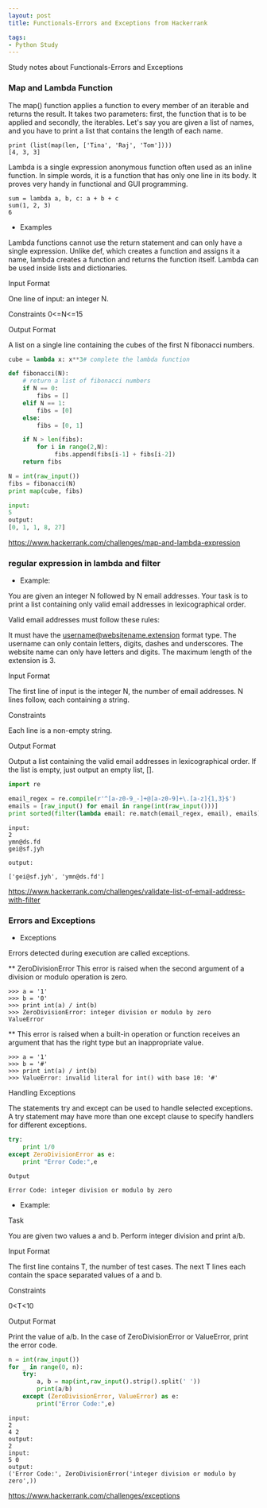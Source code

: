 ```yaml
---
layout: post
title: Functionals-Errors and Exceptions from Hackerrank

tags: 
- Python Study
---
```

Study notes about Functionals-Errors and Exceptions

### Map and Lambda Function

The map() function applies a function to every member of an iterable and returns the result. It takes two parameters: first, the function that is to be applied and secondly, the iterables. 
Let's say you are given a list of names, and you have to print a list that contains the length of each name.

```
print (list(map(len, ['Tina', 'Raj', 'Tom'])))  
[4, 3, 3]  
```
Lambda is a single expression anonymous function often used as an inline function. In simple words, it is a function that has only one line in its body. It proves very handy in functional and GUI programming.

```
sum = lambda a, b, c: a + b + c
sum(1, 2, 3)
6
```

* Examples

Lambda functions cannot use the return statement and can only have a single expression. Unlike def, which creates a function and assigns it a name, lambda creates a function and returns the function itself. Lambda can be used inside lists and dictionaries.

Input Format

One line of input: an integer N.

Constraints
0<=N<=15

Output Format

A list on a single line containing the cubes of the first N fibonacci numbers.

```python
cube = lambda x: x**3# complete the lambda function 

def fibonacci(N):
    # return a list of fibonacci numbers
    if N == 0:
        fibs = []
    elif N == 1:
        fibs = [0]
    else:
        fibs = [0, 1]

    if N > len(fibs):
        for i in range(2,N):
             fibs.append(fibs[i-1] + fibs[i-2])
    return fibs

N = int(raw_input())
fibs = fibonacci(N)
print map(cube, fibs)
```
```python
input:
5
output:
[0, 1, 1, 8, 27]
```
<https://www.hackerrank.com/challenges/map-and-lambda-expression>

### regular expression in lambda and filter
* Example:

You are given an integer N followed by N  email addresses. Your task is to print a list containing only valid email addresses in lexicographical order.


Valid email addresses must follow these rules:

It must have the username@websitename.extension format type.
The username can only contain letters, digits, dashes and underscores.
The website name can only have letters and digits.
The maximum length of the extension is 3. 

Input Format

The first line of input is the integer N, the number of email addresses. 
N lines follow, each containing a string.

Constraints

Each line is a non-empty string.

Output Format

Output a list containing the valid email addresses in lexicographical order. If the list is empty, just output an empty list, [].

```python
import re

email_regex = re.compile(r'^[a-z0-9_-]+@[a-z0-9]+\.[a-z]{1,3}$')
emails = [raw_input() for email in range(int(raw_input()))]
print sorted(filter(lambda email: re.match(email_regex, email), emails))
```
```
input:
2
ymn@ds.fd
gei@sf.jyh

output:

['gei@sf.jyh', 'ymn@ds.fd']
```
<https://www.hackerrank.com/challenges/validate-list-of-email-address-with-filter>

### Errors and Exceptions

* Exceptions

Errors detected during execution are called exceptions.

** ZeroDivisionError 
This error is raised when the second argument of a division or modulo operation is zero.

```
>>> a = '1'
>>> b = '0'
>>> print int(a) / int(b)
>>> ZeroDivisionError: integer division or modulo by zero
ValueError 
```
** This error is raised when a built-in operation or function receives an argument that has the right type but an inappropriate value.

```
>>> a = '1'
>>> b = '#'
>>> print int(a) / int(b)
>>> ValueError: invalid literal for int() with base 10: '#'
```

Handling Exceptions

The statements try and except can be used to handle selected exceptions. A try statement may have more than one except clause to specify handlers for different exceptions.

```python
try:
    print 1/0
except ZeroDivisionError as e:
    print "Error Code:",e
```
```
Output

Error Code: integer division or modulo by zero
```
* Example:

Task

You are given two values a and b. 
Perform integer division and print a/b.

Input Format

The first line contains T, the number of test cases. 
The next T lines each contain the space separated values of a and b.

Constraints

0<T<10

Output Format

Print the value of a/b. 
In the case of ZeroDivisionError or ValueError, print the error code.

```python
n = int(raw_input())
for _ in range(0, n):
    try:
        a, b = map(int,raw_input().strip().split(' '))
        print(a/b)
    except (ZeroDivisionError, ValueError) as e:
        print("Error Code:",e)
```
```
input:
2
4 2
output:
2
input:
5 0
output:
('Error Code:', ZeroDivisionError('integer division or modulo by zero',))
```
<https://www.hackerrank.com/challenges/exceptions>
    